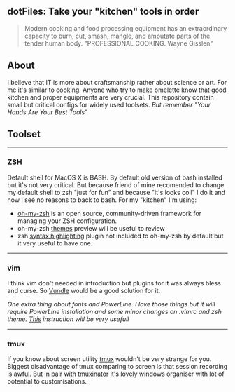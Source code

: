 dotFiles: Take your "kitchen" tools in order
--------------------------------------------

>   Modern cooking and food processing equipment has an extraordinary capacity
>   to burn, cut, smash, mangle, and amputate parts of the tender human body.
>   "PROFESSIONAL COOKING. Wayne Gisslen"

About
---

I believe that IT is more about craftsmanship rather about science
or art. For me it's similar to cooking. Anyone who try to make omelette know
that good kitchen and proper equipments are very crucial.  This repository
contain small but critical configs for widely used toolsets.  *But remember
"Your Hands Are Your Best Tools"*

Toolset
-------

- - - 
### ZSH

Default shell for MacOS X is BASH. By default old version of bash installed but it's not very critical. But because friend of mine recomended to change my default shell to zsh "just for fun" and because "it's looks coll" I  do it and now I see no reasons to back to bash. For my "kitchen" I'm using:
 
* [oh-my-zsh](https://github.com/robbyrussell/oh-my-zsh) is an open source, community-driven framework for managing your ZSH configuration.	
* oh-my-zsh [themes](https://github.com/robbyrussell/oh-my-zsh/wiki/themes) preview will be useful to review
* zsh [syntax highlighting](https://github.com/zsh-users/zsh-syntax-highlighting) plugin not included to oh-my-zsh by default but it very useful to have one.
- - -
### vim 

I think vim don't needed in introduction but plugins for it was always bless and curse. So [Vundle](https://github.com/gmarik/vundle) would be a good solution for it.  

*One extra thing about fonts and PowerLine. I love those things but it will require PowerLine installation and some minor changes on .vimrc and zsh theme. [This](https://powerline.readthedocs.org/en/latest/installation/osx.html) instruction will be very usefull*

- - -
### tmux

If you know about screen utility [tmux](http://tmux.sourceforge.net) wouldn't be very strange for you. Biggest disadvantage of tmux comparing to screen is that session recording is awful. But in pair with [tmuxinator](https://github.com/aziz/tmuxinator) it's lovely windows organiser with lot of potential to customisations. 
